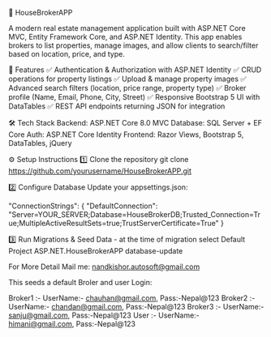 🏡 HouseBrokerAPP

A modern real estate management application built with ASP.NET Core MVC, Entity Framework Core, and ASP.NET Identity. This app enables brokers to list properties, manage images, and allow clients to search/filter based on location, price, and type.

🚀 Features
✅ Authentication & Authorization with ASP.NET Identity
✅ CRUD operations for property listings
✅ Upload & manage property images
✅ Advanced search filters (location, price range, property type)
✅ Broker profile (Name, Email, Phone, City, Street)
✅ Responsive Bootstrap 5 UI with DataTables
✅ REST API endpoints returning JSON for integration

🛠️ Tech Stack
Backend: ASP.NET Core 8.0 MVC
Database: SQL Server + EF Core
Auth: ASP.NET Core Identity
Frontend: Razor Views, Bootstrap 5, DataTables, jQuery

⚙️ Setup Instructions
1️⃣ Clone the repository
git clone https://github.com/yourusername/HouseBrokerAPP.git

2️⃣ Configure Database
Update your appsettings.json:

"ConnectionStrings": {
  "DefaultConnection": "Server=YOUR_SERVER;Database=HouseBrokerDB;Trusted_Connection=True;MultipleActiveResultSets=true;TrustServerCertificate=True"
}

3️⃣ Run Migrations & Seed Data - at the time of migration select Default Project ASP.NET.HouseBrokerAPP
     database-update

For More  Detail Mail me: nandkishor.autosoft@gmail.com

This seeds a default Broler and user Login:

Broker1 :- UserName:- chauhan@gmail.com, Pass:-Nepal@123
Broker2 :- UserName:- chandan@gmail.com, Pass:-Nepal@123
Broker3 :- UserName:- sanju@gmail.com, Pass:-Nepal@123
User :- UserName:- himani@gmail.com, Pass:-Nepal@123
